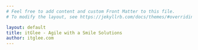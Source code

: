 ```yaml
---
# Feel free to add content and custom Front Matter to this file.
# To modify the layout, see https://jekyllrb.com/docs/themes/#overriding-theme-defaults

layout: default
title: itGlee - Agile with a Smile Solutions
author: itglee.com
---
```

